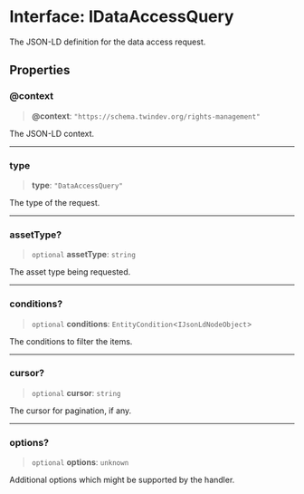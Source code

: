 # Interface: IDataAccessQuery

The JSON-LD definition for the data access request.

## Properties

### @context

> **@context**: `"https://schema.twindev.org/rights-management"`

The JSON-LD context.

***

### type

> **type**: `"DataAccessQuery"`

The type of the request.

***

### assetType?

> `optional` **assetType**: `string`

The asset type being requested.

***

### conditions?

> `optional` **conditions**: `EntityCondition`\<`IJsonLdNodeObject`\>

The conditions to filter the items.

***

### cursor?

> `optional` **cursor**: `string`

The cursor for pagination, if any.

***

### options?

> `optional` **options**: `unknown`

Additional options which might be supported by the handler.
